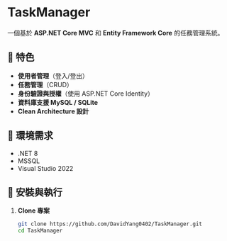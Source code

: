 # TaskManager
一個基於 **ASP.NET Core MVC** 和 **Entity Framework Core** 的任務管理系統。

## 📌 特色
- **使用者管理**（登入/登出）
- **任務管理**（CRUD）
- **身份驗證與授權**（使用 ASP.NET Core Identity）
- **資料庫支援 MySQL / SQLite**
- **Clean Architecture 設計**

## 🚀 環境需求
- .NET 8
- MSSQL
- Visual Studio 2022

## 🔧 安裝與執行
1. **Clone 專案**
   ```bash
   git clone https://github.com/DavidYang0402/TaskManager.git
   cd TaskManager
